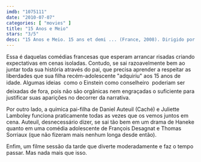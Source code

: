 ```yaml
---
imdb: "1075111"
date: "2010-07-07"
categories: [ "movies" ]
title: "15 Anos e Meio"
stars: "3/5"
desc: "15 Anos e Meio. 15 ans et demi ... (France, 2008). Dirigido por François Desagnat, Thomas Sorriaux. Escrito por Vincent Ravalec, François Desagnat, Thomas Sorriaux, Romain Protat. Com Daniel Auteuil, Juliette Lamboley, François Damiens, Lionel Abelanski, Julie Ferrier, François Berléand, Elise Larnicol, Sara Mortensen, Coura Traoré."
---
```

Essa é daquelas comédias francesas que esperam arrancar risadas criando expectativas em cenas isoladas. Contudo, se sai razoavelmente bem ao juntar toda sua história através do pai, que precisa aprender a respeitar as liberdades que sua filha recém-adolescente "adquiriu" aos 15 anos de idade. Algumas ideias  como o Einstein como conselheiro  poderiam ser deixadas de fora, pois não são orgânicas nem engraçadas o suficiente para justificar suas aparições no decorrer da narrativa.

Por outro lado, a química pai-filha de Daniel Auteuil (Caché) e Juliette Lamboley funciona praticamente todas as vezes que os vemos juntos em cena. Auteuil, desnecessário dizer, se sai tão bem em um drama de Haneke quanto em uma comédia adolescente de François Desagnat e Thomas Sorriaux (que não fizeram mais nenhum longa desde então).

Enfim, um filme sessão da tarde que diverte moderadamente e faz o tempo passar. Mas nada mais que isso.

